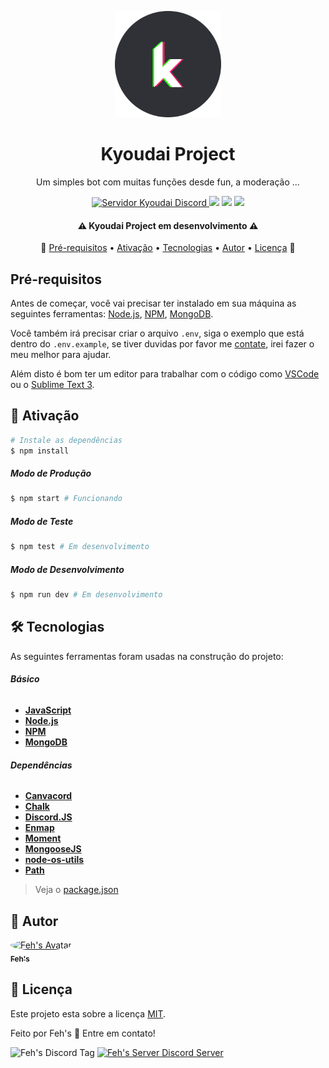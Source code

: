 <p align="center">
  <img src="./src/assets/kyoudaiLogo-circle.png" alt="Kyoudai_Logo" width="170"/>
</p>

<h1 align="center">
	Kyoudai Project
</h1>

<p align="center">
  Um simples bot com muitas funções desde fun, a moderação ...
</p>

<p align="center">
  <a href="" alt="Servidor Kyoudai">
    <img src="https://img.shields.io/discord/759096794897711125?logo=discord" alt="Servidor Kyoudai Discord">
  </a>
  <a>
    <img src="https://img.shields.io/static/v1?label=Node.js&message=12.16.1&color=green&logo=node.js"/>
  </a>
  <a>
    <img src="https://img.shields.io/static/v1?label=NPM&message=6.13.4&color=red&logo=npm"/>
  </a>
  <a title="License MIT">
  	<img src="https://img.shields.io/github/license/Ahosall/Kyoudai-Project">
  </a>
</p>

<h4 align="center"> 
	⚠️  Kyoudai Project em desenvolvimento  ⚠️
</h4>

<p align="center">
 🏁
 <a href="#pre-requisitos">Pré-requisitos</a> •
 <a href="#ativacao">Ativação</a> • 
 <a href="#tecnologias">Tecnologias</a> • 
 <a href="#autor">Autor</a> • 
 <a href="#licenca">Licença</a>
 🏁
</p>

<h2 id="pre-requisitos">
	Pré-requisitos
</h2>

Antes de começar, você vai precisar ter instalado em sua máquina as seguintes ferramentas:
[Node.js][nodeUrl], [NPM][npmUrl], [MongoDB][mongoUrl]. 

Você também irá precisar criar o arquivo `.env`, siga o exemplo que está dentro do `.env.example`, se tiver duvidas por favor me [contate](#autor), irei fazer o meu melhor para ajudar.

Além disto é bom ter um editor para trabalhar com o código como [VSCode](https://code.visualstudio.com/) ou o [Sublime Text 3](https://www.sublimetext.com/3).


<h2 id="ativacao"> 
	🎲 Ativação
</h2>

```bash
# Instale as dependências
$ npm install
```

<h5>Modo de Produção</h5>

```bash
$ npm start # Funcionando
```
<h5>Modo de Teste</h5>

```bash
$ npm test # Em desenvolvimento
```
<h5>Modo de Desenvolvimento</h5>

```bash
$ npm run dev # Em desenvolvimento
```

<h2 id="tecnologias">🛠 Tecnologias</h2>

As seguintes ferramentas foram usadas na construção do projeto:

###### **Básico**
- **[JavaScript][jsUrl]**
- **[Node.js][nodeUrl]**
- **[NPM][npmUrl]**
- **[MongoDB][mongoUrl]**

###### **Dependências**
- **[Canvacord][canvacordUrl]**
- **[Chalk][chalkUrl]**
- **[Discord.JS][discordJsUrl]**
- **[Enmap][enmapUrl]**
- **[Moment][momentUrl]**
- **[MongooseJS][mongooseUrl]**
- **[node-os-utils][nouUrl]**
- **[Path][pathUrl]**
> Veja o [package.json](https:www.github.com/ahosall/kyoudai-project/blob/main/package.json)
<h2 id="autor">🦸 Autor</h2>

<a href="https://www.github.com/Ahosall/">
 <img style="border-radius: 50%;" src="https://avatars3.githubusercontent.com/u/49027157?s=120&v=4" width="100px;" alt="Feh's Avatar"/>
 <br>
 <sub>
 	<b>Feh's</b>
 </sub>
</a>

<h2 id="licenca">📝 Licença</h2>

Este projeto esta sobre a licença [MIT](https://www.github.com/ahosall/kyoudai-project/blob/main/LICENSE).


Feito por Feh's 👋 Entre em contato!

<p>
	<img src="https://img.shields.io/static/v1?label=Discord&message=Feh's%235060&style=for-the-badge&color=blue&logo=discord" alt="Feh's Discord Tag"/>

<a href="https://discord.gg/jrsZunCqgk">
  <img src="https://img.shields.io/discord/784800412770238504?color=blue&label=Feh%27s%20server&logo=discord&logoColor=white&style=for-the-badge" alt="Feh's Server Discord Server"/>
</a>
</p>


[jsUrl]: https://www.javascript.com/
[nodeUrl]: https://nodejs.org/en/
[npmUrl]: https://www.npmjs.com/
[mongoUrl]: https://www.mongodb.com/

[canvacordUrl]: https://canvacord.js.org/#/
[chalkUrl]: https://github.com/chalk/chalk
[discordJsUrl]: https://discord.js.org/#/
[enmapUrl]: https://enmap.evie.dev/
[momentUrl]: https://momentjs.com/
[mongooseUrl]: https://mongoosejs.com/
[nouUrl]: https://github.com/SunilWang/node-os-utils#readme
[pathUrl]: https://nodejs.org/docs/latest/api/path.html
